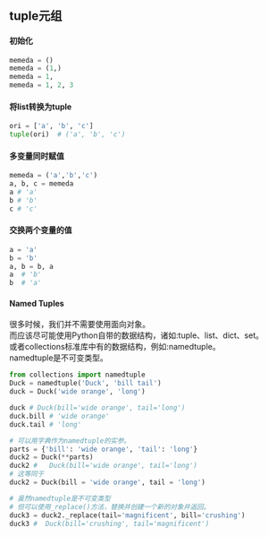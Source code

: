 ## tuple元组

#### 初始化
```python
memeda = ()
memeda = (1,)
memeda = 1,
memeda = 1, 2, 3
```

#### 将list转换为tuple
```python
ori = ['a', 'b', 'c']
tuple(ori)  # ('a', 'b', 'c')
```

#### 多变量同时赋值
```python
memeda = ('a','b','c')
a, b, c = memeda
a # 'a'
b # 'b'
c # 'c'
```

#### 交换两个变量的值
```python
a = 'a'
b = 'b'
a, b = b, a
a  # 'b'
b  # 'a'
```

#### Named Tuples
很多时候，我们并不需要使用面向对象。  
而应该尽可能使用Python自带的数据结构，诸如:tuple、list、dict、set。  
或者collections标准库中有的数据结构，例如:namedtuple。  
namedtuple是不可变类型。

```python
from collections import namedtuple
Duck = namedtuple('Duck', 'bill tail')
duck = Duck('wide orange', 'long')

duck # Duck(bill='wide orange', tail='long')
duck.bill # 'wide orange'
duck.tail # 'long'

# 可以用字典作为namedtuple的实参。
parts = {'bill': 'wide orange', 'tail': 'long'}
duck2 = Duck(**parts)
duck2 #   Duck(bill='wide orange', tail='long')
# 这等同于
duck2 = Duck(bill = 'wide orange', tail = 'long')

# 虽然namedtuple是不可变类型
# 但可以使用_replace()方法，替换并创建一个新的对象并返回。
duck3 = duck2._replace(tail='magnificent', bill='crushing')
duck3 #  Duck(bill='crushing', tail='magnificent')
```